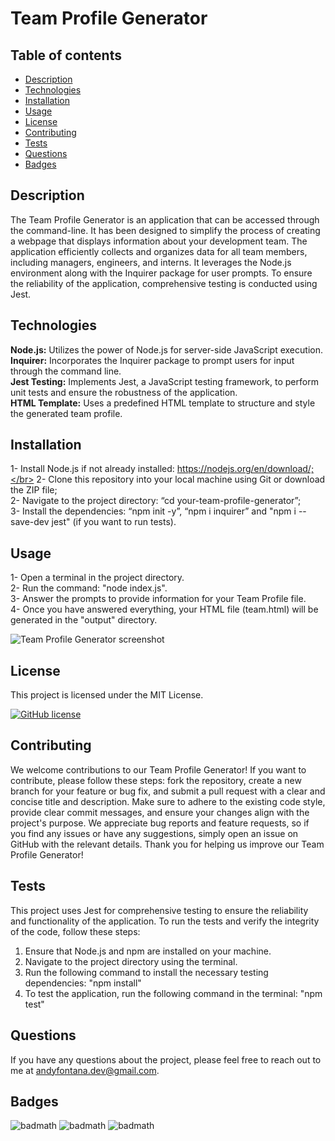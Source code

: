# Team Profile Generator

## Table of contents
- [Description](#description)
- [Technologies](#technologies)
- [Installation](#installation)
- [Usage](#usage)
- [License](#license)
- [Contributing](#contributing)
- [Tests](#tests)
- [Questions](#questions)
- [Badges](#badges)
  
## Description
The Team Profile Generator is an application that can be accessed through the command-line. It has been designed to simplify the process of creating a webpage that displays information about your development team. The application efficiently collects and organizes data for all team members, including managers, engineers, and interns. It leverages the Node.js environment along with the Inquirer package for user prompts. To ensure the reliability of the application, comprehensive testing is conducted using Jest.

## Technologies
<b>Node.js:</b> Utilizes the power of Node.js for server-side JavaScript execution.</br>
<b>Inquirer:</b> Incorporates the Inquirer package to prompt users for input through the command line.</br>
<b>Jest Testing:</b> Implements Jest, a JavaScript testing framework, to perform unit tests and ensure the robustness of the application.</br>
<b>HTML Template:</b> Uses a predefined HTML template to structure and style the generated team profile.</br>

## Installation
1- Install Node.js if not already installed: https://nodejs.org/en/download/;</br>
2- Clone this repository into your local machine using Git or download the ZIP file;</br>
2- Navigate to the project directory: “cd your-team-profile-generator”; </br>
3- Install the dependencies: “npm init -y”, “npm i inquirer” and "npm i --save-dev jest" (if you want to run tests).

## Usage
1- Open a terminal in the project directory.</br>
2- Run the command: "node index.js".</br>
3- Answer the prompts to provide information for your Team Profile file.</br>
4- Once you have answered everything, your HTML file (team.html) will be generated in the "output" directory.</br>

![Team Profile Generator screenshot](https://github.com/AndyFt/tem-profile-generator/blob/main/assets/image/team-profile-generator-screenshot.png)

## License
This project is licensed under the MIT License.

[![GitHub license](https://img.shields.io/badge/license-MIT-blue.svg)](https://github.com/AndyFt/readme-generator/blob/master/LICENSE)

## Contributing
We welcome contributions to our Team Profile Generator! If you want to contribute, please follow these steps: fork the repository, create a new branch for your feature or bug fix, and submit a pull request with a clear and concise title and description. Make sure to adhere to the existing code style, provide clear commit messages, and ensure your changes align with the project's purpose. We appreciate bug reports and feature requests, so if you find any issues or have any suggestions, simply open an issue on GitHub with the relevant details. Thank you for helping us improve our Team Profile Generator!

## Tests
This project uses Jest for comprehensive testing to ensure the reliability and functionality of the application. To run the tests and verify the integrity of the code, follow these steps:

1. Ensure that Node.js and npm are installed on your machine.
2. Navigate to the project directory using the terminal.
3. Run the following command to install the necessary testing dependencies: "npm install"
4. To test the application, run the following command in the terminal: "npm test"


## Questions
If you have any questions about the project, please feel free to reach out to me at [andyfontana.dev@gmail.com](mailto:andyfontana.dev@gmail.com).

## Badges
![badmath](https://img.shields.io/badge/HTML-15.5-blue)
![badmath](https://img.shields.io/badge/JavaScript-82.9-orange)
![badmath](https://img.shields.io/badge/CSS-1.6-green)